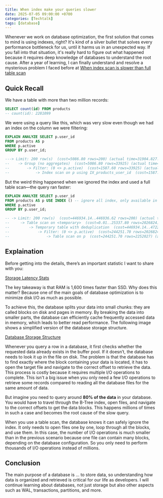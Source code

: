```yaml
---
title: When index make your queries slower
date: 2025-07-05 09:00:00 +0700
categories: [Techtalk]
tags: [database]
---
```


Whenever we work on database optimization, the first solution that comes to mind is using indexes, right? It's kind of a silver bullet that solves every performance bottleneck for us, until it harms us in an unexpected way. If you fall into that situation, it's really hard to figure out what happened because it requires deep knowledge of databases to understand the root cause. After a year of learning, I can finally understand and resolve a mysterious problem I faced before at [When index scan is slower than full table scan](./2023-05-20-when-index-scan-is-slower-than-full-table-scan.md)

## Quick Recall

We have a table with more than two million records:

```SQL
SELECT count(id) FROM products
-- count(id): 2281099
```

We were using a query like this, which was very slow even though we had an index on the column we were filtering:

```SQL
EXPLAIN ANALYZE SELECT p.user_id
FROM products AS p
WHERE p.active
GROUP BY p.user_id;

---> Limit: 200 row(s)  (cost=5086.80 rows=200) (actual time=31904.827..37635.793 rows=8 loops=1)
--    -> Group (no aggregates)  (cost=5086.80 rows=33925) (actual time=31904.825..37635.788 rows=8 loops=1)
--        -> Filter: (0 <> p.active)  (cost=1587.60 rows=33925) (actual time=28788.416..37635.374 rows=825 loops=1)
--            -> Index scan on p using IX_products_user_id  (cost=1587.60 rows=37694) (actual time=38.097..37491.597 rows=2281100 loops=1)
```

But the weird thing happened when we ignored the index and used a full table scan—the query ran faster:

```SQL
EXPLAIN ANALYZE SELECT p.user_id
FROM products AS p USE INDEX () -- ignore all index, only available in MySQL
WHERE p.active
GROUP BY p.user_id;

-- -> Limit: 200 row(s)  (cost=446934.14..446936.62 rows=200) (actual time=1152.400..1152.402 rows=8 loops=1)
--     -> Table scan on <temporary>  (cost=0.01..25337.80 rows=2026824) (actual time=0.002..0.003 rows=8 loops=1)
--         -> Temporary table with deduplication  (cost=446934.14..472271.92 rows=2026824) (actual time=1152.399..1152.401 rows=8 loops=1)
--             -> Filter: (0 <> p.active)  (cost=244251.70 rows=2026824) (actual time=0.285..1151.343 rows=825 loops=1)
--                 -> Table scan on p  (cost=244251.70 rows=2252027) (actual time=0.071..1021.024 rows=2281105 loops=1)
```

## Explaination

Before getting into the details, there’s an important statistic I want to share with you:

[Storage Latency Stats](/assets/img/2025-07-05-storage-latency.png)

The key takeaway is that RAM is 1,600 times faster than SSD. Why does this matter? Because one of the main goals of database optimization is to minimize disk I/O as much as possible.

To achieve this, the database splits your data into small chunks: they are called blocks on disk and pages in memory. By breaking the data into smaller parts, the database can efficiently cache frequently accessed data in memory, which leads to better read performance. The following image shows a simplified version of the database storage structure.

[Database Storage Structure](/assets/img/2025-07-05-database-storage-structure.jpg)

Whenever you query a row in a database, it first checks whether the requested data already exists in the buffer pool. If it doesn’t, the database needs to look it up in the file on disk. The problem is that the database has to find exactly where the block containing your data is located, it has to open the target file and navigate to the correct offset to retrieve the data. This process is costly because it requires multiple I/O operations to complete. This isn't a big issue when you only need a few I/O operations to retrieve some records compared to reading all the database files for the same amount of data.

But imagine you need to query around **80% of the data** in your database. You would have to travel through the B-Tree index, open files, and navigate to the correct offsets to get the data blocks. This happens millions of times in such a case and becomes the root cause of the slow query.

When you use a table scan, the database knows it can safely ignore the index. It only needs to open files one by one, loop through all the blocks, and use them. In this case, the number of I/O operations is much smaller than in the previous scenario because one file can contain many blocks, depending on the database configuration. So you only need to perform thousands of I/O operations instead of millions.

## Conclusion

The main purpose of a database is ... to store data, so understanding how data is organized and retrieved is critical for our life as developers. I will continue learning about databases, not just storage but also other aspects such as WAL, transactions, partitions, and more.
